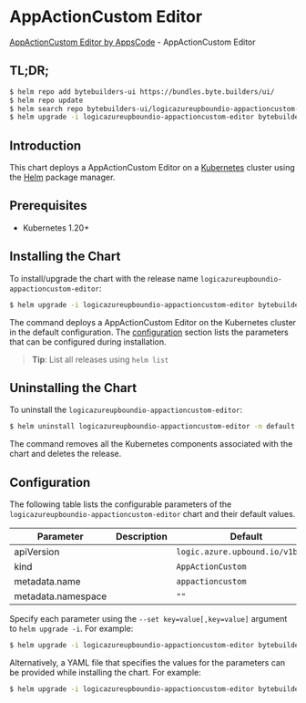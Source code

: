 # AppActionCustom Editor

[AppActionCustom Editor by AppsCode](https://byte.builders) - AppActionCustom Editor

## TL;DR;

```bash
$ helm repo add bytebuilders-ui https://bundles.byte.builders/ui/
$ helm repo update
$ helm search repo bytebuilders-ui/logicazureupboundio-appactioncustom-editor --version=v0.4.18
$ helm upgrade -i logicazureupboundio-appactioncustom-editor bytebuilders-ui/logicazureupboundio-appactioncustom-editor -n default --create-namespace --version=v0.4.18
```

## Introduction

This chart deploys a AppActionCustom Editor on a [Kubernetes](http://kubernetes.io) cluster using the [Helm](https://helm.sh) package manager.

## Prerequisites

- Kubernetes 1.20+

## Installing the Chart

To install/upgrade the chart with the release name `logicazureupboundio-appactioncustom-editor`:

```bash
$ helm upgrade -i logicazureupboundio-appactioncustom-editor bytebuilders-ui/logicazureupboundio-appactioncustom-editor -n default --create-namespace --version=v0.4.18
```

The command deploys a AppActionCustom Editor on the Kubernetes cluster in the default configuration. The [configuration](#configuration) section lists the parameters that can be configured during installation.

> **Tip**: List all releases using `helm list`

## Uninstalling the Chart

To uninstall the `logicazureupboundio-appactioncustom-editor`:

```bash
$ helm uninstall logicazureupboundio-appactioncustom-editor -n default
```

The command removes all the Kubernetes components associated with the chart and deletes the release.

## Configuration

The following table lists the configurable parameters of the `logicazureupboundio-appactioncustom-editor` chart and their default values.

|     Parameter      | Description |                   Default                   |
|--------------------|-------------|---------------------------------------------|
| apiVersion         |             | <code>logic.azure.upbound.io/v1beta1</code> |
| kind               |             | <code>AppActionCustom</code>                |
| metadata.name      |             | <code>appactioncustom</code>                |
| metadata.namespace |             | <code>""</code>                             |


Specify each parameter using the `--set key=value[,key=value]` argument to `helm upgrade -i`. For example:

```bash
$ helm upgrade -i logicazureupboundio-appactioncustom-editor bytebuilders-ui/logicazureupboundio-appactioncustom-editor -n default --create-namespace --version=v0.4.18 --set apiVersion=logic.azure.upbound.io/v1beta1
```

Alternatively, a YAML file that specifies the values for the parameters can be provided while
installing the chart. For example:

```bash
$ helm upgrade -i logicazureupboundio-appactioncustom-editor bytebuilders-ui/logicazureupboundio-appactioncustom-editor -n default --create-namespace --version=v0.4.18 --values values.yaml
```
